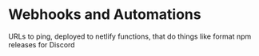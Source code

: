 # Webhooks and Automations

URLs to ping, deployed to netlify functions, that do things like format npm releases for Discord
